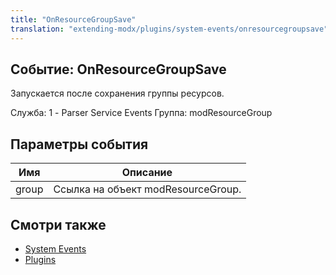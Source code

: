 ```yaml
---
title: "OnResourceGroupSave"
translation: "extending-modx/plugins/system-events/onresourcegroupsave"
---
```


## Событие: OnResourceGroupSave

Запускается после сохранения группы ресурсов.

Служба: 1 - Parser Service Events
Группа: modResourceGroup

## Параметры события

| Имя   | Описание                           |
| ----- | ---------------------------------- |
| group | Ссылка на объект modResourceGroup. |

## Смотри также

- [System Events](extending-modx/plugins/system-events "System Events")
- [Plugins](extending-modx/plugins "Plugins")
